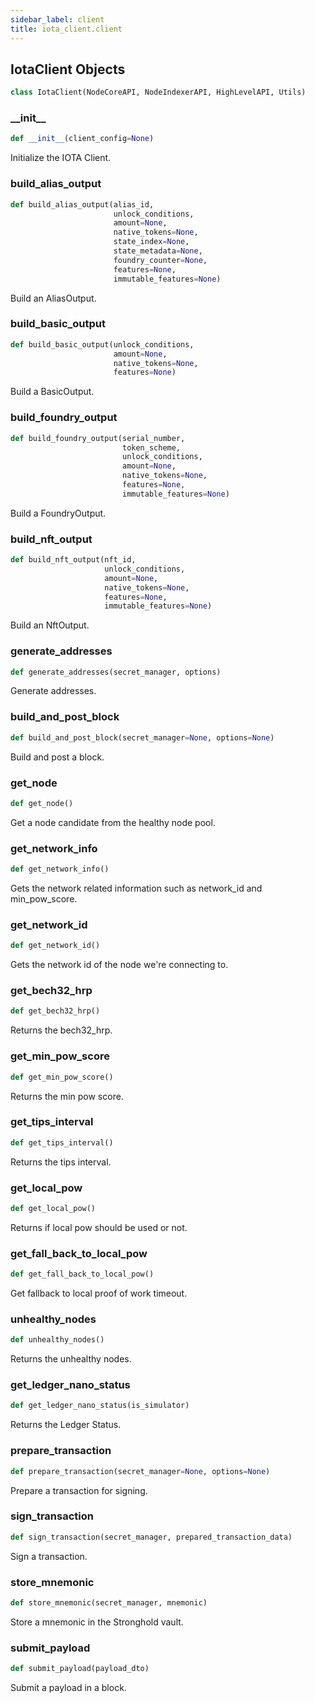 ```yaml
---
sidebar_label: client
title: iota_client.client
---
```


## IotaClient Objects

```python
class IotaClient(NodeCoreAPI, NodeIndexerAPI, HighLevelAPI, Utils)
```

### \_\_init\_\_

```python
def __init__(client_config=None)
```

Initialize the IOTA Client.

### build\_alias\_output

```python
def build_alias_output(alias_id,
                       unlock_conditions,
                       amount=None,
                       native_tokens=None,
                       state_index=None,
                       state_metadata=None,
                       foundry_counter=None,
                       features=None,
                       immutable_features=None)
```

Build an AliasOutput.

### build\_basic\_output

```python
def build_basic_output(unlock_conditions,
                       amount=None,
                       native_tokens=None,
                       features=None)
```

Build a BasicOutput.

### build\_foundry\_output

```python
def build_foundry_output(serial_number,
                         token_scheme,
                         unlock_conditions,
                         amount=None,
                         native_tokens=None,
                         features=None,
                         immutable_features=None)
```

Build a FoundryOutput.

### build\_nft\_output

```python
def build_nft_output(nft_id,
                     unlock_conditions,
                     amount=None,
                     native_tokens=None,
                     features=None,
                     immutable_features=None)
```

Build an NftOutput.

### generate\_addresses

```python
def generate_addresses(secret_manager, options)
```

Generate addresses.

### build\_and\_post\_block

```python
def build_and_post_block(secret_manager=None, options=None)
```

Build and post a block.

### get\_node

```python
def get_node()
```

Get a node candidate from the healthy node pool.

### get\_network\_info

```python
def get_network_info()
```

Gets the network related information such as network_id and min_pow_score.

### get\_network\_id

```python
def get_network_id()
```

Gets the network id of the node we&#x27;re connecting to.

### get\_bech32\_hrp

```python
def get_bech32_hrp()
```

Returns the bech32_hrp.

### get\_min\_pow\_score

```python
def get_min_pow_score()
```

Returns the min pow score.

### get\_tips\_interval

```python
def get_tips_interval()
```

Returns the tips interval.

### get\_local\_pow

```python
def get_local_pow()
```

Returns if local pow should be used or not.

### get\_fall\_back\_to\_local\_pow

```python
def get_fall_back_to_local_pow()
```

Get fallback to local proof of work timeout.

### unhealthy\_nodes

```python
def unhealthy_nodes()
```

Returns the unhealthy nodes.

### get\_ledger\_nano\_status

```python
def get_ledger_nano_status(is_simulator)
```

Returns the Ledger Status.

### prepare\_transaction

```python
def prepare_transaction(secret_manager=None, options=None)
```

Prepare a transaction for signing.

### sign\_transaction

```python
def sign_transaction(secret_manager, prepared_transaction_data)
```

Sign a transaction.

### store\_mnemonic

```python
def store_mnemonic(secret_manager, mnemonic)
```

Store a mnemonic in the Stronghold vault.

### submit\_payload

```python
def submit_payload(payload_dto)
```

Submit a payload in a block.

